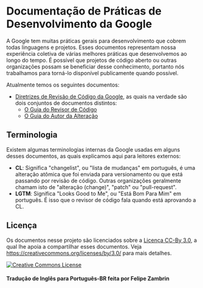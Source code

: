 # Documentação de Práticas de Desenvolvimento da Google

A Google tem muitas práticas gerais para desenvolvimento que cobrem todas
linguagens e projetos. Esses documentos representam nossa experiência coletiva
de várias melhores práticas que desenvolvemos ao longo do tempo. É possível que
projetos de código aberto ou outras organizações possam se beneficiar desse
conhecimento, portanto nós trabalhamos para torná-lo disponível publicamente
quando possível.

Atualmente temos os seguintes documentos:

- [Diretrizes de Revisão de Código da Google](./review/index.md), as quais na
  verdade são dois conjuntos de documentos distintos:
  - [O Guia do Revisor de Código](./review/reviewer/index.md)
  - [O Guia do Autor da Alteração](./review/developer/index.md)

## Terminologia

Existem algumas terminologias internas da Google usadas em alguns desses
documentos, as quais explicamos aqui para leitores externos:

- **CL**: Significa "changelist", ou "lista de mudanças" em português, é uma
  alteração atômica que foi enviada para versionamento ou que está passando por
  revisão de código. Outras organizações geralmente chamam isto de "alteração
  (change)", "patch" ou "pull-request".
- **LGTM**: Significa "Looks Good to Me", ou "Está Bom Para Mim" em português. É
  isso que o revisor de código fala quando está aprovando a CL.

## Licença

Os documentos nesse projeto são licenciados sobre a
[Licença CC-By 3.0](../../LICENSE), a qual lhe apoia a compartilhar esses
documentos. Veja <https://creativecommons.org/licenses/by/3.0/> para mais
detalhes.

<a rel="license" href="https://creativecommons.org/licenses/by/3.0/"><img alt="Creative Commons License" style="border-width:0" src="https://i.creativecommons.org/l/by/3.0/88x31.png" /></a>

#### Tradução de Inglês para Português-BR feita por Felipe Zambrin
